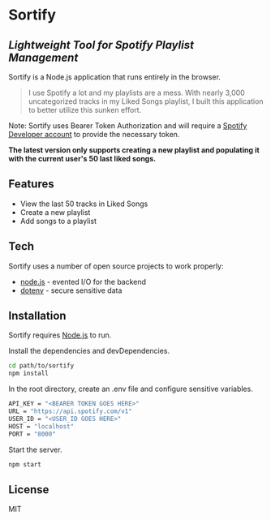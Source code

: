 # Sortify
## _Lightweight Tool for Spotify Playlist Management_

Sortify is a Node.js application that runs entirely in the browser.

>I use Spotify a lot and my playlists are a mess. With nearly 3,000 uncategorized tracks in my Liked Songs playlist, I built this application to better utilize this sunken effort.

Note: Sortify uses Bearer Token Authorization and will require a [Spotify Developer account](https://developer.spotify.com/) to provide the necessary token.

__The latest version only supports creating a new playlist and populating it with the current user's 50 last liked songs.__

## Features
- View the last 50 tracks in Liked Songs
- Create a new playlist
- Add songs to a playlist

## Tech
Sortify uses a number of open source projects to work properly:

- [node.js] - evented I/O for the backend
- [dotenv] -  secure sensitive data

## Installation
Sortify requires [Node.js](https://nodejs.org/) to run.

Install the dependencies and devDependencies.

```sh
cd path/to/sortify
npm install
```

In the root directory, create an .env file and configure sensitive variables.

```sh
API_KEY = "<BEARER TOKEN GOES HERE>"
URL = "https://api.spotify.com/v1"
USER_ID = "<USER_ID GOES HERE>"
HOST = "localhost"
PORT = "8000"
```

Start the server.
```sh
npm start
```

## License
MIT

[//]: # (These are reference links used in the body of this note and get stripped out when the markdown processor does its job. There is no need to format nicely because it shouldn't be seen. Thanks SO - http://stackoverflow.com/questions/4823468/store-comments-in-markdown-syntax)

   [node.js]: <http://nodejs.org>
   [dotenv]: <https://www.npmjs.com/package/dotenv>